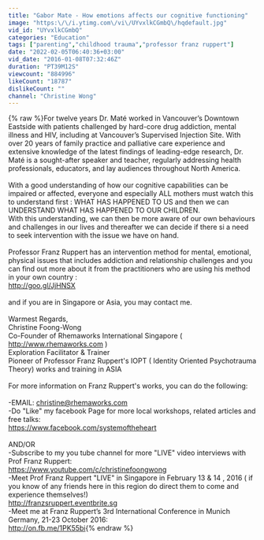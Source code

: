 ```yaml
---
title: "Gabor Mate - How emotions affects our cognitive functioning"
image: "https:\/\/i.ytimg.com\/vi\/UYvxlkCGmbQ\/hqdefault.jpg"
vid_id: "UYvxlkCGmbQ"
categories: "Education"
tags: ["parenting","childhood trauma","professor franz ruppert"]
date: "2022-02-05T06:40:36+03:00"
vid_date: "2016-01-08T07:32:46Z"
duration: "PT39M12S"
viewcount: "884996"
likeCount: "18787"
dislikeCount: ""
channel: "Christine Wong"
---
```

{% raw %}For twelve years Dr. Maté worked in Vancouver’s Downtown Eastside with patients challenged by hard-core drug addiction, mental illness and HIV, including at Vancouver’s Supervised Injection Site. With over 20 years of family practice and palliative care experience and extensive knowledge of the latest findings of leading-edge research, Dr. Maté is a sought-after speaker and teacher, regularly addressing health professionals, educators, and lay audiences throughout North America.<br /><br />With a good understanding of how our cognitive capabilities can be impaired or affected, everyone and especially ALL mothers must watch this to understand first : WHAT HAS HAPPENED TO US and then we can UNDERSTAND WHAT HAS HAPPENED TO OUR CHILDREN.<br />With this understanding, we can then be more aware of our own behaviours and challenges in our lives and thereafter we can decide if there si a need to seek intervention with the issue we have on hand.<br /><br />Professor Franz Ruppert has an intervention method for mental, emotional, physical issues that includes addiction and relationship challenges and you can find out more about it from the practitioners who are using his method in your own country :<br /><a rel="nofollow" target="blank" href="http://goo.gl/JjHNSX">http://goo.gl/JjHNSX</a><br /><br />and if you are in Singapore or Asia, you may contact me.<br /><br />Warmest Regards,<br />Christine Foong-Wong<br />Co-Founder of Rhemaworks International Singapore ( <a rel="nofollow" target="blank" href="http://www.rhemaworks.com">http://www.rhemaworks.com</a> )<br />Exploration Facilitator &amp; Trainer <br />Pioneer of Professor Franz Ruppert's IOPT ( Identity Oriented Psychotrauma Theory) works and training in ASIA<br /><br />For more information on Franz Ruppert's works, you can do the following:<br /><br />-EMAIL: christine@rhemaworks.com<br />-Do &quot;Like&quot; my facebook Page for more local workshops, related articles and free talks:<br />  <a rel="nofollow" target="blank" href="https://www.facebook.com/systemoftheheart">https://www.facebook.com/systemoftheheart</a><br /><br />AND/OR <br />-Subscribe to my you tube channel for more &quot;LIVE&quot; video interviews with Prof Franz Ruppert:<br />  <a rel="nofollow" target="blank" href="https://www.youtube.com/c/christinefoongwong">https://www.youtube.com/c/christinefoongwong</a><br />-Meet Prof Franz Ruppert &quot;LIVE&quot; in Singapore in February 13 &amp; 14 , 2016 ( if you know of any friends here in this region do direct them to        come and experience themselves!)<br />  <a rel="nofollow" target="blank" href="http://franzsruppert.eventbrite.sg">http://franzsruppert.eventbrite.sg</a><br />-Meet me at Franz Ruppert’s 3rd International Conference in Munich Germany, 21-23 October 2016:<br /> <a rel="nofollow" target="blank" href="http://on.fb.me/1PK55bi">http://on.fb.me/1PK55bi</a>{% endraw %}
